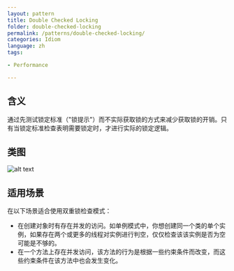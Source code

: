 ```yaml
---
layout: pattern
title: Double Checked Locking
folder: double-checked-locking
permalink: /patterns/double-checked-locking/
categories: Idiom
language: zh
tags:

- Performance

---
```


## 含义

通过先测试锁定标准（"锁提示"）而不实际获取锁的方式来减少获取锁的开销。只有当锁定标准检查表明需要锁定时，才进行实际的锁定逻辑。

## 类图

![alt text](../../../double-checked-locking/etc/double_checked_locking_1.png "Double Checked Locking")

## 适用场景

在以下场景适合使用双重锁检查模式：

* 在创建对象时有存在并发的访问。如单例模式中，你想创建同一个类的单个实例，如果存在两个或更多的线程对实例进行判空，仅仅检查该该实例是否为空可能是不够的。
* 在一个方法上存在并发访问，该方法的行为是根据一些约束条件而改变，而这些约束条件在该方法中也会发生变化。

